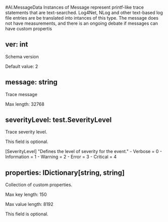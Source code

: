 
#AI.MessageData
Instances of Message represent printf-like trace statements that are text-searched. Log4Net, NLog and other text-based log file entries are be translated into intances of this type. The message does not have measurements, and there is an ongoing debate if messages can have custom propertis
## ver: int
Schema version

Default value: 2

## message: string
Trace message

Max length: 32768

## severityLevel: test.SeverityLevel
Trace severity level.

This field is optional.

[SeverityLevel] "Defines the level of severity for the event."
    - Verbose = 0
    - Information = 1
    - Warning = 2
    - Error = 3
    - Critical = 4
    
## properties: IDictionary[string, string]
Collection of custom properties.

Max key length: 150

Max value length: 8192

This field is optional.

